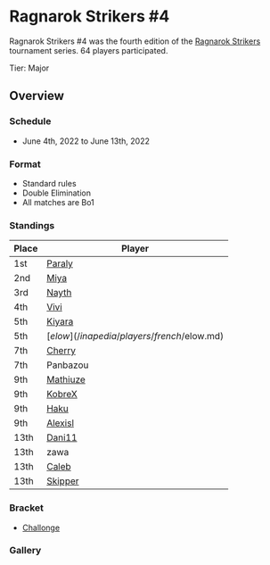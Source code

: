# Ragnarok Strikers #4

Ragnarok Strikers #4 was the fourth edition of the [Ragnarok Strikers](ragnamain.md) tournament series.
64 players participated.

Tier: Major

## Overview

### Schedule
- June 4th, 2022 to June 13th, 2022

### Format
- Standard rules
- Double Elimination
- All matches are Bo1

### Standings

|Place|Player|
|-|-|
|1st|[Paraly](/inapedia/players/japanese/paraly.md)|
|2nd|[Miya](/inapedia/players/japanese/miya.md)|
|3rd|[Nayth](/inapedia/players/french/nayth.md)|
|4th|[Vivi](/inapedia/players/french/vivi.md)|
|5th|[Kiyara](/inapedia/players/chinese/kiyara.md)|
|5th|[$elow](/inapedia/players/french/$elow.md)|
|7th|[Cherry](/inapedia/players/french/cherry.md)|
|7th|Panbazou|
|9th|[Mathiuze](/inapedia/players/french/mathiuze.md)|
|9th|[KobreX](/inapedia/players/polish/kobr3x.md)|
|9th|[Haku](/inapedia/players/german/haku.md)|
|9th|[Alexisl](/inapedia/players/french/alexisl.md)|
|13th|[Dani11](/inapedia/players/colombian/dani11.md)|
|13th|zawa
|13th|[Caleb](/inapedia/players/bulgarian/caleb.md)|
|13th|[Skipper](/inapedia/players/austrian/skipper.md)|

### Bracket
- [Challonge](https://challonge.com/bme7jknv)

### Gallery
